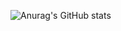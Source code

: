 ![Anurag's GitHub stats](https://github-readme-stats.vercel.app/api?username=silvafael&show_icons=true&theme=merko)

